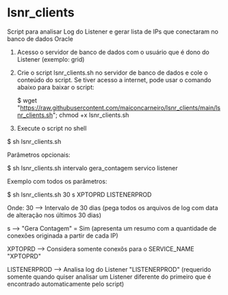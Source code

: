 # lsnr_clients
Script para analisar Log do Listener e gerar lista de IPs que conectaram no banco de dados Oracle

1) Acesso o servidor de banco de dados com o usuário que é dono do Listener (exemplo: grid)

2) Crie o script lsnr_clients.sh no servidor de banco de dados e cole o conteúdo do script.
 Se tiver acesso a internet, pode usar o comando abaixo para baixar o script:
 
   $ wget "https://raw.githubusercontent.com/maiconcarneiro/lsnr_clients/main/lsnr_clients.sh"; chmod +x lsnr_clients.sh

3) Execute o script no shell

  $ sh lsnr_clients.sh



Parâmetros opcionais:

  $ sh lsnr_clients.sh intervalo gera_contagem servico listener 



Exemplo com todos os parâmetros:

  $ sh lsnr_clients.sh 30 s XPTOPRD LISTENERPROD



Onde:
30 --> Intervalo de 30 dias (pega todos os arquivos de log com data de alteração nos últimos 30 dias)
 
s --> "Gera Contagem" = Sim   (apresenta um resumo com a quantidade de conexões originada a partir de cada IP)
 
XPTOPRD --> Considera somente conexõs para o SERVICE_NAME "XPTOPRD"
 
LISTENERPROD --> Analisa log do Listener "LISTENERPROD" (requerido somente quando quiser analisar um Listener diferente do primeiro que é encontrado automaticamente pelo script)
